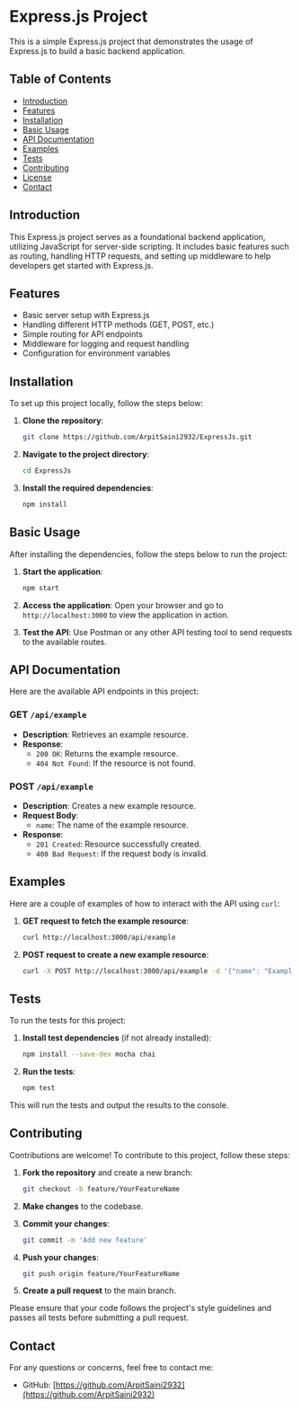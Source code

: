 # Express.js Project

This is a simple Express.js project that demonstrates the usage of Express.js to build a basic backend application.

## Table of Contents

- [Introduction](#introduction)
- [Features](#features)
- [Installation](#installation)
- [Basic Usage](#basic-usage)
- [API Documentation](#api-documentation)
- [Examples](#examples)
- [Tests](#tests)
- [Contributing](#contributing)
- [License](#license)
- [Contact](#contact)

## Introduction

This Express.js project serves as a foundational backend application, utilizing JavaScript for server-side scripting. It includes basic features such as routing, handling HTTP requests, and setting up middleware to help developers get started with Express.js.

## Features

- Basic server setup with Express.js
- Handling different HTTP methods (GET, POST, etc.)
- Simple routing for API endpoints
- Middleware for logging and request handling
- Configuration for environment variables

## Installation

To set up this project locally, follow the steps below:

1. **Clone the repository**:
   ```bash
   git clone https://github.com/ArpitSaini2932/ExpressJs.git

2. **Navigate to the project directory**:
   ```bash
   cd ExpressJs
   ```

3. **Install the required dependencies**:
   ```bash
   npm install
   ```

## Basic Usage

After installing the dependencies, follow the steps below to run the project:

1. **Start the application**:
   ```bash
   npm start
   ```

2. **Access the application**:
   Open your browser and go to `http://localhost:3000` to view the application in action.

3. **Test the API**:
   Use Postman or any other API testing tool to send requests to the available routes.

## API Documentation

Here are the available API endpoints in this project:

### GET `/api/example`
- **Description**: Retrieves an example resource.
- **Response**:
  - `200 OK`: Returns the example resource.
  - `404 Not Found`: If the resource is not found.

### POST `/api/example`
- **Description**: Creates a new example resource.
- **Request Body**:
  - `name`: The name of the example resource.
- **Response**:
  - `201 Created`: Resource successfully created.
  - `400 Bad Request`: If the request body is invalid.

## Examples

Here are a couple of examples of how to interact with the API using `curl`:

1. **GET request to fetch the example resource**:
   ```bash
   curl http://localhost:3000/api/example
   ```

2. **POST request to create a new example resource**:
   ```bash
   curl -X POST http://localhost:3000/api/example -d '{"name": "Example Resource"}' -H 'Content-Type: application/json'
   ```

## Tests

To run the tests for this project:

1. **Install test dependencies** (if not already installed):
   ```bash
   npm install --save-dev mocha chai
   ```

2. **Run the tests**:
   ```bash
   npm test
   ```

This will run the tests and output the results to the console.

## Contributing

Contributions are welcome! To contribute to this project, follow these steps:

1. **Fork the repository** and create a new branch:
   ```bash
   git checkout -b feature/YourFeatureName
   ```

2. **Make changes** to the codebase.

3. **Commit your changes**:
   ```bash
   git commit -m 'Add new feature'
   ```

4. **Push your changes**:
   ```bash
   git push origin feature/YourFeatureName
   ```

5. **Create a pull request** to the main branch.

Please ensure that your code follows the project's style guidelines and passes all tests before submitting a pull request.

## Contact

For any questions or concerns, feel free to contact me:

- GitHub: [https://github.com/ArpitSaini2932](https://github.com/ArpitSaini2932)
